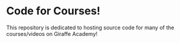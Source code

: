 # Code for Courses!

This repository is dedicated to hosting source code for many of the courses/videos on Giraffe Academy!